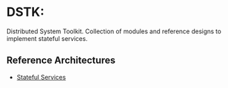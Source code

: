# DSTK:
Distributed System Toolkit. Collection of modules and reference designs to
 implement stateful services.

## Reference Architectures
- [Stateful Services](docs/stateful-service.md)